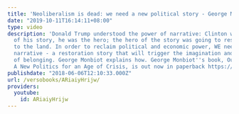 ```yaml
---
title: 'Neoliberalism is dead: we need a new political story - George Monbiot'
date: "2019-10-11T16:14:11+08:00"
type: video
description: 'Donald Trump understood the power of narrative: Clinton was the villain
  of his story, he was the hero; the hero of the story was going to restore order
  to the land. In order to reclaim political and economic power, WE need a new political
  narrative - a restoration story that will trigger the imagination and create a politics
  of belonging. George Monbiot explains how. George Monbiot''s book, Out of the Wreckage:
  A New Politics for an Age of Crisis, is out now in paperback https://www.versobooks.com/books/2732-out-of-the-wreckage'
publishdate: "2018-06-06T12:10:33.000Z"
url: /versobooks/ARiaiyHrijw/
providers:
  youtube:
    id: ARiaiyHrijw
---
```

